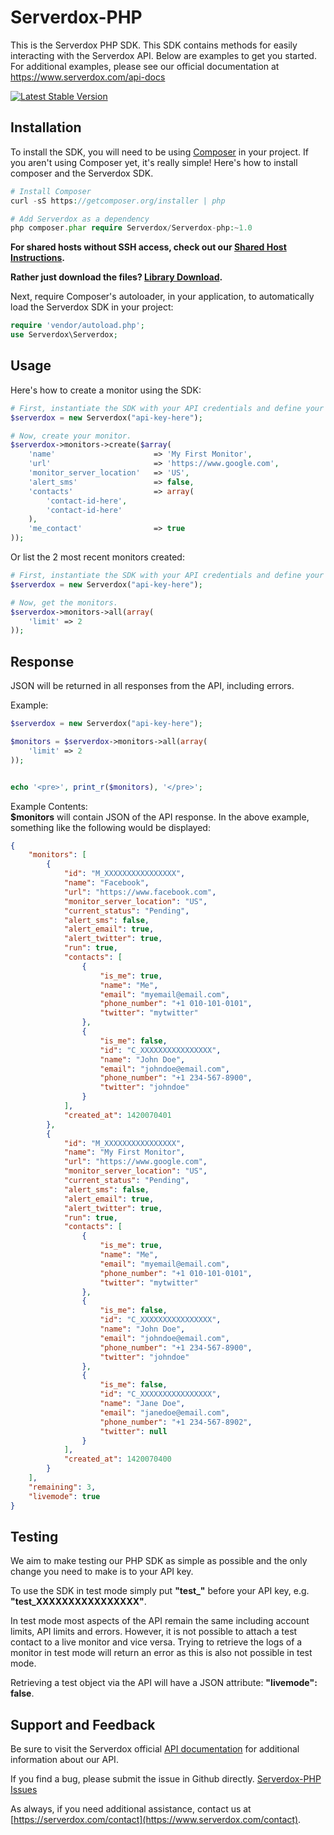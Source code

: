 Serverdox-PHP
===========

This is the Serverdox PHP SDK. This SDK contains methods for easily interacting 
with the Serverdox API. 
Below are examples to get you started. For additional examples, please see our 
official documentation 
at https://www.serverdox.com/api-docs

[![Latest Stable Version](https://poser.pugx.org/Serverdox/Serverdox-php/v/stable.png)](https://packagist.org/packages/Serverdox/Serverdox-php)

Installation
------------
To install the SDK, you will need to be using [Composer](http://getcomposer.org/) in your project. 
If you aren't using Composer yet, it's really simple! Here's how to install 
composer and the Serverdox SDK.

```PHP
# Install Composer
curl -sS https://getcomposer.org/installer | php

# Add Serverdox as a dependency
php composer.phar require Serverdox/Serverdox-php:~1.0
``` 

**For shared hosts without SSH access, check out our [Shared Host Instructions](SharedHostInstall.md).**

**Rather just download the files? [Library Download](http://www.mediafire.com/download/gato14co3ojpa97/serverdox-php-1.0.zip).**

Next, require Composer's autoloader, in your application, to automatically 
load the Serverdox SDK in your project:
```PHP
require 'vendor/autoload.php';
use Serverdox\Serverdox;
```

Usage
-----
Here's how to create a monitor using the SDK:

```php
# First, instantiate the SDK with your API credentials and define your domain. 
$serverdox = new Serverdox("api-key-here");

# Now, create your monitor.
$serverdox->monitors->create($array(
	'name'    					=> 'My First Monitor', 
    'url'     					=> 'https://www.google.com', 
    'monitor_server_location'	=> 'US',
    'alert_sms'					=> false,
    'contacts'					=> array(
    	'contact-id-here',
    	'contact-id-here'
    ),
    'me_contact'    			=> true
));
```

Or list the 2 most recent monitors created: 
```php
# First, instantiate the SDK with your API credentials and define your domain. 
$serverdox = new Serverdox("api-key-here");

# Now, get the monitors.
$serverdox->monitors->all(array(
    'limit' => 2
));
```

Response
--------

JSON will be returned in all responses from the API, including errors.

Example: 

```php
$serverdox = new Serverdox("api-key-here");

$monitors = $serverdox->monitors->all(array(
    'limit' => 2
));


echo '<pre>', print_r($monitors), '</pre>';

```

Example Contents:  
**$monitors** will contain JSON of the API response. In the above 
example, something like the following would be displayed: 

```json
{
    "monitors": [
        {
            "id": "M_XXXXXXXXXXXXXXXX",
            "name": "Facebook",
            "url": "https://www.facebook.com",
            "monitor_server_location": "US",
            "current_status": "Pending",
            "alert_sms": false,
            "alert_email": true,
            "alert_twitter": true,
            "run": true,
            "contacts": [
                {
                    "is_me": true,
                    "name": "Me",
                    "email": "myemail@email.com",
                    "phone_number": "+1 010-101-0101",
                    "twitter": "mytwitter"
                },
                {
                    "is_me": false,
                    "id": "C_XXXXXXXXXXXXXXXX",
                    "name": "John Doe",
                    "email": "johndoe@email.com",
                    "phone_number": "+1 234-567-8900",
                    "twitter": "johndoe"
                }
            ],
            "created_at": 1420070401
        },
        {
		    "id": "M_XXXXXXXXXXXXXXXX",
		    "name": "My First Monitor",
		    "url": "https://www.google.com",
		    "monitor_server_location": "US",
		    "current_status": "Pending",
		    "alert_sms": false,
		    "alert_email": true,
		    "alert_twitter": true,
		    "run": true,
		    "contacts": [
		        {
		            "is_me": true,
		            "name": "Me",
		            "email": "myemail@email.com",
		            "phone_number": "+1 010-101-0101",
		            "twitter": "mytwitter"
		        },
		        {
		            "is_me": false,
		            "id": "C_XXXXXXXXXXXXXXXX",
		            "name": "John Doe",
		            "email": "johndoe@email.com",
		            "phone_number": "+1 234-567-8900",
		            "twitter": "johndoe"
		        },
		        {
		            "is_me": false,
		            "id": "C_XXXXXXXXXXXXXXXX",
		            "name": "Jane Doe",
		            "email": "janedoe@email.com",
		            "phone_number": "+1 234-567-8902",
		            "twitter": null
		        }
		    ],
		    "created_at": 1420070400
		}
    ],
    "remaining": 3,
    "livemode": true
}
```

Testing
---------

We aim to make testing our PHP SDK as simple as possible and the only change you need to make is to your API key.

To use the SDK in test mode simply put **"test_"** before your API key, e.g. **"test_XXXXXXXXXXXXXXXX"**.

In test mode most aspects of the API remain the same including account limits, API limits and errors. However, it is not possible to attach a test contact to a live monitor and vice versa. Trying to retrieve the logs of a monitor in test mode will return an error as this is also not possible in test mode.

Retrieving a test object via the API will have a JSON attribute: **"livemode": false**.


Support and Feedback
--------------------

Be sure to visit the Serverdox official 
[API documentation](http://www.serverdox.com/api-docs) for additional 
information about our API. 

If you find a bug, please submit the issue in Github directly. 
[Serverdox-PHP Issues](https://github.com/Serverdox/Serverdox-PHP/issues)

As always, if you need additional assistance, contact us at
[https://serverdox.com/contact](https://www.serverdox.com/contact).